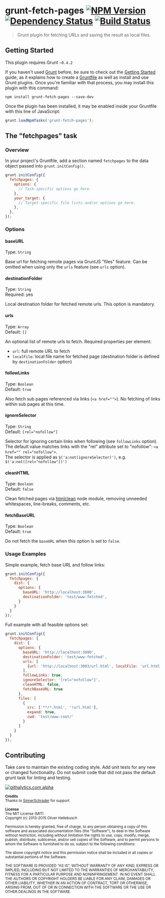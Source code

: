 # grunt-fetch-pages [![NPM Version](https://badge.fury.io/js/grunt-fetch-pages.png)](http://badge.fury.io/js/grunt-fetch-pages) [![Dependency Status](https://gemnasium.com/olihel/grunt-fetch-pages.png)](https://gemnasium.com/olihel/grunt-fetch-pages) [![Build Status](https://travis-ci.org/olihel/grunt-fetch-pages.png?branch=master)](https://travis-ci.org/olihel/grunt-fetch-pages)

> Grunt plugin for fetching URLs and saving the result as local files.

## Getting Started
This plugin requires Grunt `~0.4.2`

If you haven't used [Grunt](http://gruntjs.com/) before, be sure to check out the [Getting Started](http://gruntjs.com/getting-started) guide, as it explains how to create a [Gruntfile](http://gruntjs.com/sample-gruntfile) as well as install and use Grunt plugins. Once you're familiar with that process, you may install this plugin with this command:

```shell
npm install grunt-fetch-pages --save-dev
```

Once the plugin has been installed, it may be enabled inside your Gruntfile with this line of JavaScript:

```js
grunt.loadNpmTasks('grunt-fetch-pages');
```

## The "fetchpages" task

### Overview
In your project's Gruntfile, add a section named `fetchpages` to the data object passed into `grunt.initConfig()`.

```js
grunt.initConfig({
  fetchpages: {
    options: {
      // Task-specific options go here.
    },
    your_target: {
      // Target-specific file lists and/or options go here.
    },
  },
});
```

### Options

#### baseURL
Type: `String`  

Base url for fetching remote pages via GruntJS "files" feature. Can be omitted when using only the `urls` feature (see `urls` option). 

#### destinationFolder
Type: `String`  
Required: yes

Local destination folder for fetched remote urls. This option is mandatory.

#### urls
Type: `Array`  
Default: `[]`

An optional list of remote urls to fetch. Required properties per element:  
- `url`: full remote URL to fetch  
- `localFile`: local file name for fetched page (destination folder is defined by `destinationFolder` option)

#### followLinks
Type: `Boolean`  
Default: `true`

Also fetch sub pages referenced via links (`<a href="">`). No fetching of links within sub pages at this time.

#### ignoreSelector
Type: `String`  
Default: `[rel="nofollow"]`

Selector for ignoring certain links when following (see `followLinks` option). The default value matches links with the "rel" attribute set to "nofollow": `<a href="" rel="nofollow">`.  
The selector is applied as `$('a:not(ignoreSelector)')`, e.g. `$('a:not([rel="nofollow"])')`

#### cleanHTML
Type: `Boolean`  
Default: `false`

Clean fetched pages via [htmlclean](https://github.com/anseki/htmlclean) node module, removing unneeded whitespaces, line-breaks, comments, etc.

#### fetchBaseURL
Type: `Boolean`  
Default: `true`

Do not fetch the `baseURL` when this option is set to `false`.

### Usage Examples

Simple example, fetch base URL and follow links:

```js
grunt.initConfig({
  fetchpages: {
    dist: {
      options: {
        baseURL: 'http://localhost:3000',
        destinationFolder: 'test/www-fetched',
      }
    }
  }
});
```

Full example with all feasible options set:

```js
grunt.initConfig({
  fetchpages: {
    dist: {
      options: {
        baseURL: 'http://localhost:3000',
        destinationFolder: 'test/www-fetched',
        urls: [
          {url: 'http://localhost:3003/url.html', localFile: 'url.html'}
        ],
        followLinks: true,
        ignoreSelector: '[rel="nofollow"]',
        cleanHTML: false,
        fetchBaseURL: true
      },
      files: [
        {
          src: ['**/*.html', '!url.html'],
          expand: true,
          cwd: 'test/www-root/'
        }
      ]
    }
  }
});
```

## Contributing
Take care to maintain the existing coding style. Add unit tests for any new or changed functionality. Do not submit code that did not pass the default grunt task for linting and testing.

[![githalytics.com alpha](https://cruel-carlota.gopagoda.com/969b888541f7d6ce883776737ae69ed8 "githalytics.com")](http://githalytics.com/olihel/grunt-fetch-pages)

<sub>**Credits**</sub>  
<sub>Thanks to [SinnerSchrader](http://www.sinnerschrader.com/) for support.</sub>

<sub>**License**</sub>  
<sub>The MIT License (MIT)</sub>  
<sub>Copyright (c) 2013-2015 Oliver Hellebusch</sub>

<sub>Permission is hereby granted, free of charge, to any person obtaining a copy of this software and associated documentation files (the "Software"), to deal in the Software without restriction, including without limitation the rights to use, copy, modify, merge, publish, distribute, sublicense, and/or sell copies of the Software, and to permit persons to whom the Software is furnished to do so, subject to the following conditions:</sub>

<sub>The above copyright notice and this permission notice shall be included in all copies or substantial portions of the Software.</sub>

<sub>THE SOFTWARE IS PROVIDED "AS IS", WITHOUT WARRANTY OF ANY KIND, EXPRESS OR IMPLIED, INCLUDING BUT NOT LIMITED TO THE WARRANTIES OF MERCHANTABILITY, FITNESS FOR A PARTICULAR PURPOSE AND NONINFRINGEMENT. IN NO EVENT SHALL THE AUTHORS OR COPYRIGHT HOLDERS BE LIABLE FOR ANY CLAIM, DAMAGES OR OTHER LIABILITY, WHETHER IN AN ACTION OF CONTRACT, TORT OR OTHERWISE, ARISING FROM, OUT OF OR IN CONNECTION WITH THE SOFTWARE OR THE USE OR OTHER DEALINGS IN THE SOFTWARE.</sub>

